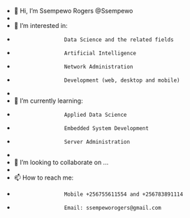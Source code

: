 - 👋 Hi, I’m Ssempewo Rogers @Ssempewo
- 
- 👀 I’m interested in:
-                     Data Science and the related fields
-                     Artificial Intelligence
-                     Network Administration
-                     Development (web, desktop and mobile)
-                     
- 🌱 I’m currently learning:
-                     Applied Data Science
-                     Embedded System Development
-                     Server Administration
-                     
- 💞️ I’m looking to collaborate on ...
- 
- 📫 How to reach me:
-                     Mobile +256755611554 and +256783891114
-                     Email: ssempeworogers@gmail.com

<!---
Ssempewo/Ssempewo is a ✨ special ✨ repository because its `README.md` (this file) appears on your GitHub profile.
You can click the Preview link to take a look at your changes.
--->
